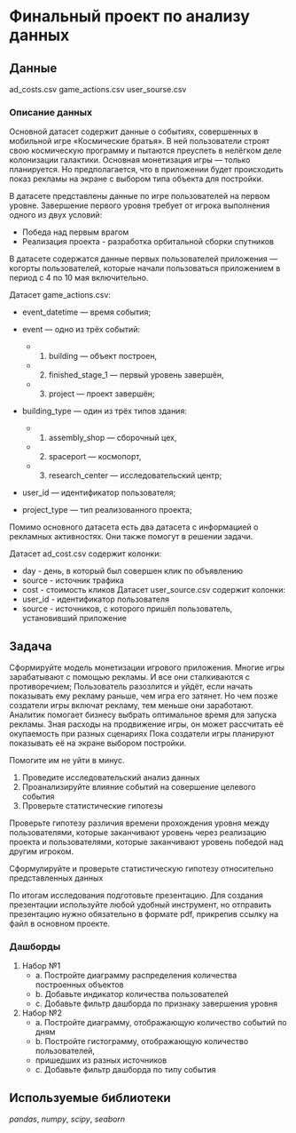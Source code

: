 # Финальный проект по анализу данных

## Данные
ad_costs.csv
game_actions.csv
user_sourse.csv

### Описание данных

Основной датасет содержит данные о событиях, совершенных в мобильной игре
«Космические братья». В ней пользователи строят свою космическую программу и
пытаются преуспеть в нелёгком деле колонизации галактики.
Основная монетизация игры — только планируется. Но предполагается, что в
приложении будет происходить показ рекламы на экране с выбором типа объекта
для постройки.

В датасете представлены данные по игре пользователей на первом уровне.
Завершение первого уровня требует от игрока выполнения одного из двух
условий:
* Победа над первым врагом
* Реализация проекта - разработка орбитальной сборки спутников

В датасете содержатся данные первых пользователей приложения — когорты
пользователей, которые начали пользоваться приложением в период с 4 по 10 мая
включительно.

Датасет game_actions.csv:
* event_datetime — время события;
* event — одно из трёх событий:
    * 1. building — объект построен,
    * 2. finished_stage_1 — первый уровень завершён,
    * 3. project — проект завершён;
* building_type — один из трёх типов здания:
    * 1. assembly_shop — сборочный цех,
    * 2. spaceport — космопорт,
    * 3. research_center — исследовательский центр;
    
* user_id — идентификатор пользователя;
* project_type — тип реализованного проекта;

Помимо основного датасета есть два датасета с информацией о рекламных
активностях. Они также помогут в решении задачи.

Датасет ad_cost.csv содержит колонки:
* day - день, в который был совершен клик по объявлению
* source - источник трафика
* cost - стоимость кликов
Датасет user_source.csv содержит колонки:
* user_id - идентификатор пользователя 
* source - источников, с которого пришёл пользователь, установивший приложение

## Задача

Сформируйте модель монетизации игрового приложения.
Многие игры зарабатывают с помощью рекламы. И все они сталкиваются с противоречием;
Пользователь разозлится и уйдёт, если начать показывать ему рекламу раньше, чем игра его затянет.
Но чем позже создатели игры включат рекламу, тем меньше они заработают.
Аналитик помогает бизнесу выбрать оптимальное время для запуска рекламы.
Зная расходы на продвижение игры, он может рассчитать её окупаемость при разных сценариях
Пока создатели игры планируют показывать её на экране выбором постройки.

Помогите им не уйти в минус.
1. Проведите исследовательский анализ данных
2. Проанализируйте влияние событий на совершение целевого события
3. Проверьте статистические гипотезы

Проверьте гипотезу различия времени прохождения уровня между пользователями, которые заканчивают уровень через реализацию проекта и пользователями, которые заканчивают уровень победой над другим игроком.

Сформулируйте и проверьте статистическую гипотезу относительно
представленных данных

По итогам исследования подготовьте презентацию. Для создания презентации
используйте любой удобный инструмент, но отправить презентацию
нужно обязательно в формате pdf, прикрепив ссылку на файл в основном
проекте.

### Дашборды

1. Набор №1
    * a. Постройте диаграмму распределения количества построенных объектов
    * b. Добавьте индикатор количества пользователей
    * c. Добавьте фильтр дашборда по признаку завершения уровня
2. Набор №2
    * a. Постройте диаграмму, отображающую количество событий по дням
    * b. Постройте гистограмму, отображающую количество пользователей,
    * пришедших из разных источников
    * c. Добавьте фильтр дашборда по типу события

## Используемые библиотеки
*pandas*, *numpy*, *scipy*, *seaborn*
